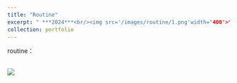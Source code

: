 ```yaml
---
title: "Routine"
excerpt: " ***2024***<br/><img src='/images/routine/1.png'width="400'>"
collection: portfolio
---
```


routine：
<p align=“center”> 
<br/><img src='/images/routine/2.png'width="400'>
<br/><img src='/images/routine/3.png'width="400'>
<br/><img src='/images/routine/4.png'width="400'>    
<br/><img src='/images/routine/5.png'width="400'>
<br/><img src='/images/routine/6.png'width="400'>
</p>
